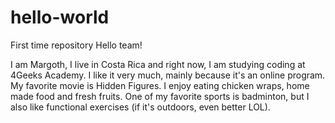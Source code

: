 # hello-world
First time repository
Hello team!

I am Margoth, I live in Costa Rica and right now, I am studying coding at 4Geeks Academy.
I like it very much, mainly because it's an online program.
My favorite movie is Hidden Figures.
I enjoy eating chicken wraps, home made food and fresh fruits.
One of my favorite sports is badminton, but I also like functional exercises (if it's outdoors, even better LOL).
